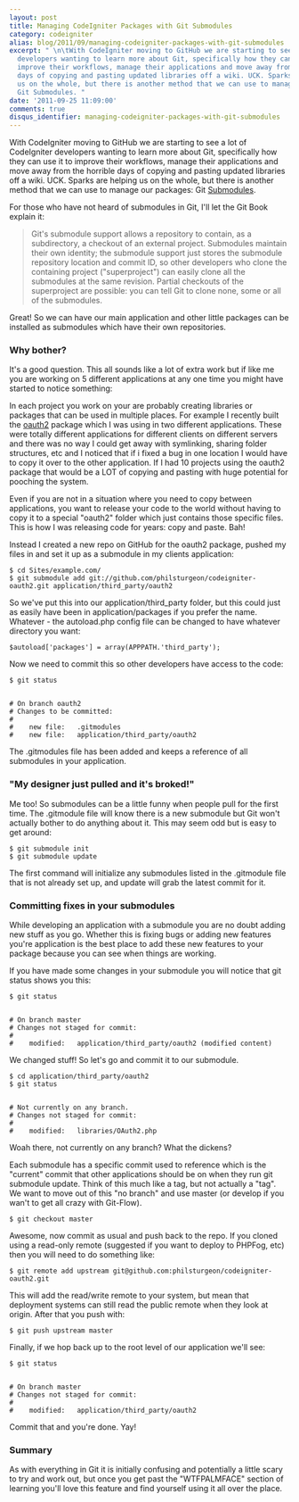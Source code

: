 ```yaml
---
layout: post
title: Managing CodeIgniter Packages with Git Submodules
category: codeigniter
alias: blog/2011/09/managing-codeigniter-packages-with-git-submodules
excerpt: " \n\tWith CodeIgniter moving to GitHub we are starting to see a lot of CodeIgniter
  developers wanting to learn more about Git, specifically how they can use it to
  improve their workflows, manage their applications and move away from the horrible
  days of copying and pasting updated libraries off a wiki. UCK. Sparks are helping
  us on the whole, but there is another method that we can use to manage our packages:
  Git Submodules. "
date: '2011-09-25 11:09:00'
comments: true
disqus_identifier: managing-codeigniter-packages-with-git-submodules
---
```


With CodeIgniter moving to GitHub we are starting to see a lot of CodeIgniter developers wanting to learn more about Git, specifically how they can use it to improve their workflows, manage their applications and move away from the horrible days of copying and pasting updated libraries off a wiki. UCK. Sparks are helping us on the whole, but there is another method that we can use to manage our packages: Git [Submodules](http://book.git-scm.com/5_submodules.html).

For those who have not heard of submodules in Git, I'll let the Git Book explain it:

> Git's submodule support allows a repository to contain, as a subdirectory, a
> checkout of an external project. Submodules maintain their own identity;
> the submodule support just stores the submodule repository location and
> commit ID, so other developers who clone the containing project
> ("superproject") can easily clone all the submodules at the same revision.
> Partial checkouts of the superproject are possible: you can tell Git to
> clone none, some or all of the submodules.

Great! So we can have our main application and other little packages can be installed as submodules which have their own repositories.

### Why bother?

It's a good question. This all sounds like a lot of extra work but if like me you are working on 5 different applications at any one time you might have started to notice something:

In each project you work on your are probably creating libraries or packages that can be used in multiple places. For example I recently built the [oauth2](https://github.com/philsturgeon/codeigniter-oauth2) package which I was using in two different applications. These were totally different applications for different clients on different servers and there was no way I could get away with symlinking, sharing folder structures, etc and I noticed that if i fixed a bug in one location I would have to copy it over to the other application. If I had 10 projects using the oauth2 package that would be a LOT of copying and pasting with huge potential for pooching the system.

Even if you are not in a situation where you need to copy between applications, you want to release your code to the world without having to copy it to a special "oauth2" folder which just contains those specific files. This is how I was releasing code for years: copy and paste. Bah!

Instead I created a new repo on GitHub for the oauth2 package, pushed my files in and set it up as a submodule in my clients application:

    $ cd Sites/example.com/
    $ git submodule add git://github.com/philsturgeon/codeigniter-oauth2.git application/third_party/oauth2

So we've put this into our application/third\_party folder, but this could just as easily have been in application/packages if you prefer the name. Whatever - the autoload.php config file can be changed to have whatever directory you want:

    $autoload['packages'] = array(APPPATH.'third_party');

Now we need to commit this so other developers have access to the code:

    $ git status
    
    
    # On branch oauth2
    # Changes to be committed:
    #
    #    new file:   .gitmodules
    #    new file:   application/third_party/oauth2

The .gitmodules file has been added and keeps a reference of all submodules in your application.

### "My designer just pulled and it's broked!"

Me too! So submodules can be a little funny when people pull for the first time. The .gitmodule file will know there is a new submodule but Git won't actually bother to do anything about it. This may seem odd but is easy to get around:

    $ git submodule init
    $ git submodule update

The first command will initialize any submodules listed in the .gitmodule file that is not already set up, and update will grab the latest commit for it.

### Committing fixes in your submodules

While developing an application with a submodule you are no doubt adding new stuff as you go. Whether this is fixing bugs or adding new features you're application is the best place to add these new features to your package because you can see when things are working.

If you have made some changes in your submodule you will notice that git status shows you this:

    $ git status
    
    
    # On branch master
    # Changes not staged for commit:
    #
    #    modified:   application/third_party/oauth2 (modified content)

We changed stuff! So let's go and commit it to our submodule.

    $ cd application/third_party/oauth2
    $ git status
    
    
    # Not currently on any branch.
    # Changes not staged for commit:
    #
    #    modified:   libraries/OAuth2.php

Woah there, not currently on any branch? What the dickens?

Each submodule has a specific commit used to reference which is the "current" commit that other applications should be on when they run git submodule update. Think of this much like a tag, but not actually a "tag". We want to move out of this "no branch" and use master (or develop if you wan't to get all crazy with Git-Flow).

    $ git checkout master

Awesome, now commit as usual and push back to the repo. If you cloned using a read-only remote (suggested if you want to deploy to PHPFog, etc) then you will need to do something like:

    $ git remote add upstream git@github.com:philsturgeon/codeigniter-oauth2.git

This will add the read/write remote to your system, but mean that deployment systems can still read the public remote when they look at origin. After that you push with:

    $ git push upstream master

Finally, if we hop back up to the root level of our application we'll see:

    $ git status
    
    
    # On branch master
    # Changes not staged for commit:
    #
    #    modified:   application/third_party/oauth2

Commit that and you're done. Yay!

### Summary

As with everything in Git it is initially confusing and potentially a little scary to try and work out, but once you get past the "WTFPALMFACE" section of learning you'll love this feature and find yourself using it all over the place.

